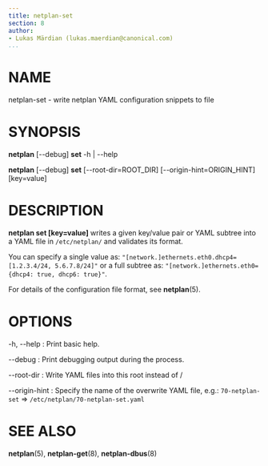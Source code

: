 ```yaml
---
title: netplan-set
section: 8
author:
- Lukas Märdian (lukas.maerdian@canonical.com)
...
```


# NAME

netplan-set - write netplan YAML configuration snippets to file

# SYNOPSIS

  **netplan** [--debug] **set** -h | --help

  **netplan** [--debug] **set** [--root-dir=ROOT_DIR] [--origin-hint=ORIGIN_HINT] [key=value]

# DESCRIPTION

**netplan set [key=value]** writes a given key/value pair or YAML subtree into a YAML file in ``/etc/netplan/`` and validates its format.

You can specify a single value as: ``"[network.]ethernets.eth0.dhcp4=[1.2.3.4/24, 5.6.7.8/24]"`` or a full subtree as: ``"[network.]ethernets.eth0={dhcp4: true, dhcp6: true}"``.

For details of the configuration file format, see **netplan**(5).

# OPTIONS

  -h, --help
:    Print basic help.

  --debug
:    Print debugging output during the process.

  --root-dir
:    Write YAML files into this root instead of /

  --origin-hint
:    Specify the name of the overwrite YAML file, e.g.: ``70-netplan-set`` => ``/etc/netplan/70-netplan-set.yaml``

# SEE ALSO

  **netplan**(5), **netplan-get**(8), **netplan-dbus**(8)

